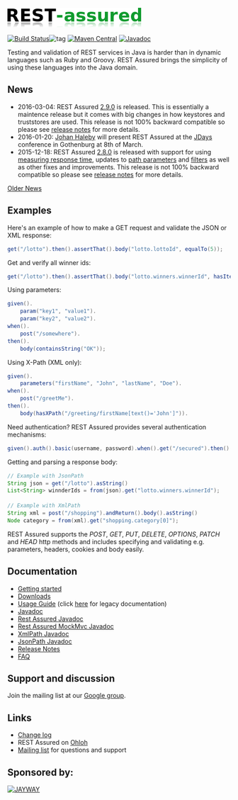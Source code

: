 ![REST Assured](rest-assured-logo-green.png)

[![Build Status](https://travis-ci.org/jayway/rest-assured.svg)](https://travis-ci.org/jayway/rest-assured)![tag](http://img.shields.io/github/tag/jayway/rest-assured.svg)
[![Maven Central](https://maven-badges.herokuapp.com/maven-central/com.jayway.restassured/rest-assured/badge.svg)](https://maven-badges.herokuapp.com/maven-central/com.jayway.restassured/rest-assured)
[![Javadoc](https://javadoc-emblem.rhcloud.com/doc/com.jayway.restassured/rest-assured/badge.svg)](http://www.javadoc.io/doc/com.jayway.restassured/rest-assured)


Testing and validation of REST services in Java is harder than in dynamic languages 
such as Ruby and Groovy. REST Assured brings the simplicity of using these 
languages into the Java domain.


## News 
* 2016-03-04: REST Assured [2.9.0](http://dl.bintray.com/johanhaleby/generic/rest-assured-2.9.0-dist.zip) is released. This is essentially a maintence release but it comes with big changes in how keystores and truststores are used. This release is not 100% backward compatible so please see [release notes](https://github.com/jayway/rest-assured/wiki/ReleaseNotes29) for more details.
* 2016-01-20: [Johan Haleby](http://code.haleby.se/) will present REST Assured at the [JDays](http://www.jdays.se/) conference in Gothenburg at 8th of March.
* 2015-12-18: REST Assured [2.8.0](http://dl.bintray.com/johanhaleby/generic/rest-assured-2.8.0-dist.zip) is released with support for using [measuring response time](https://github.com/jayway/rest-assured/wiki/Usage#measuring-response-time), updates to [path parameters](https://github.com/jayway/rest-assured/wiki/Usage#path-parameters) and [filters](https://github.com/jayway/rest-assured/wiki/Usage#filters) as well as other fixes and improvements. This release is not 100% backward compatible so please see [release notes](https://github.com/jayway/rest-assured/wiki/ReleaseNotes28) for more details.

[Older News](https://github.com/jayway/rest-assured/wiki/OldNews)


## Examples
Here's an example of how to make a GET request and validate the JSON or XML response:

```java
get("/lotto").then().assertThat().body("lotto.lottoId", equalTo(5));
```

Get and verify all winner ids:

```java
get("/lotto").then().assertThat().body("lotto.winners.winnerId", hasItems(23, 54));
```

Using parameters:

```java
given().
    param("key1", "value1").
    param("key2", "value2").
when().
    post("/somewhere").
then().
    body(containsString("OK"));
```

Using X-Path (XML only):

```java
given().
    parameters("firstName", "John", "lastName", "Doe").
when().
    post("/greetMe").
then().
    body(hasXPath("/greeting/firstName[text()='John']")).
```

Need authentication? REST Assured provides several authentication mechanisms:

```java
given().auth().basic(username, password).when().get("/secured").then().statusCode(200);
```

Getting and parsing a response body:

```java
// Example with JsonPath
String json = get("/lotto").asString()
List<String> winnderIds = from(json).get("lotto.winners.winnerId");
    
// Example with XmlPath
String xml = post("/shopping").andReturn().body().asString()
Node category = from(xml).get("shopping.category[0]");
```

REST Assured supports the *POST*, *GET*, *PUT*, *DELETE*, *OPTIONS*, *PATCH* and *HEAD* http 
methods and includes specifying and validating e.g. parameters, headers, cookies 
and body easily.


## Documentation

* [Getting started](https://github.com/jayway/rest-assured/wiki/GettingStarted)
* [Downloads](https://github.com/jayway/rest-assured/wiki/Downloads)
* [Usage Guide](https://github.com/jayway/rest-assured/wiki/Usage) (click [here](https://github.com/jayway/rest-assured/wiki/Usage_Legacy) for legacy documentation)
* [Javadoc](http://www.javadoc.io/doc/com.jayway.restassured/rest-assured/2.8.0)
* [Rest Assured Javadoc](http://static.javadoc.io/com.jayway.restassured/rest-assured/2.8.0/com/jayway/restassured/RestAssured.html)
* [Rest Assured MockMvc Javadoc](http://static.javadoc.io/com.jayway.restassured/spring-mock-mvc/2.8.0/com/jayway/restassured/module/mockmvc/RestAssuredMockMvc.html)
* [XmlPath Javadoc](http://static.javadoc.io/com.jayway.restassured/xml-path/2.8.0/com/jayway/restassured/path/xml/XmlPath.html)
* [JsonPath Javadoc](http://static.javadoc.io/com.jayway.restassured/json-path/2.8.0/com/jayway/restassured/path/json/JsonPath.html)
* [Release Notes](https://github.com/jayway/rest-assured/wiki/ReleaseNotes)
* [FAQ](https://github.com/jayway/rest-assured/wiki/FAQ)

## Support and discussion
Join the mailing list at our [Google group](http://groups.google.com/group/rest-assured). 

## Links
* [Change log](https://github.com/jayway/rest-assured/raw/master/changelog.txt)
* REST Assured on [Ohloh](https://www.ohloh.net/p/rest-assured)
* [Mailing list](http://groups.google.com/group/rest-assured) for questions and support

## Sponsored by:
[![JAYWAY](http://www.arctiquator.com/oppenkallkod/assets/images/jayway_logo.png)](http://www.jayway.com/)
